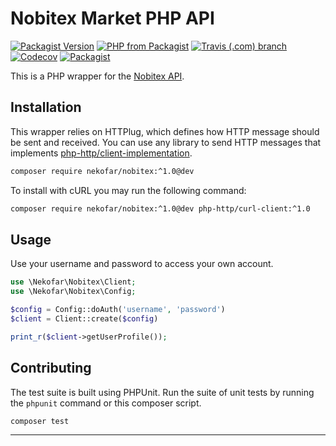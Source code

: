 # Nobitex Market PHP API

[![Packagist Version](https://img.shields.io/packagist/v/nekofar/nobitex.svg)][1]
[![PHP from Packagist](https://img.shields.io/packagist/php-v/nekofar/nobitex.svg)][1]
[![Travis (.com) branch](https://img.shields.io/travis/com/nekofar/nobitex-api-php/master.svg)][3]
[![Codecov](https://img.shields.io/codecov/c/gh/nekofar/nobitex-api-php.svg)][4]
[![Packagist](https://img.shields.io/packagist/l/nekofar/nobitex.svg)][2]

This is a PHP wrapper for the [Nobitex API][6].

## Installation

This wrapper relies on HTTPlug, which defines how HTTP message should be sent and received. 
You can use any library to send HTTP messages that implements [php-http/client-implementation][5].

```bash
composer require nekofar/nobitex:^1.0@dev
```

To install with cURL you may run the following command:

```bash
composer require nekofar/nobitex:^1.0@dev php-http/curl-client:^1.0
```

## Usage

Use your username and password to access your own account.

```php
use \Nekofar\Nobitex\Client;
use \Nekofar\Nobitex\Config;

$config = Config::doAuth('username', 'password')
$client = Client::create($config)

print_r($client->getUserProfile());
```

## Contributing

The test suite is built using PHPUnit. Run the suite of unit tests by running
the `phpunit` command or this composer script.

```bash
composer test
```

---
[1]: https://packagist.org/packages/nekofar/nobitex
[2]: https://github.com/nekofar/nobitex-api-php/blob/master/LICENSE
[3]: https://travis-ci.com/nekofar/nobitex-api-php
[4]: https://codecov.io/gh/nekofar/nobitex-api-php
[5]: https://packagist.org/providers/php-http/client-implementation
[6]: https://github.com/nobitex/docs-api